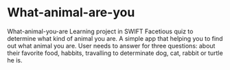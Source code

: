 # What-animal-are-you
What-animal-you-are  Learning project in SWIFT  Facetious quiz to determine what kind of animal you are.  A simple app that helping you to find out what animal you are.  User needs to answer for three questions: about their favorite food, habbits, travalling to determinate dog, cat, rabbit or turtle he is.
